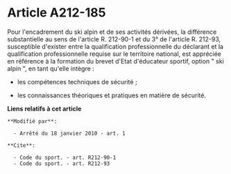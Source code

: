 # Article A212-185

Pour l'encadrement du ski alpin et de ses activités dérivées, la différence substantielle au sens de l'article R. 212-90-1 et
du 3° de l'article R. 212-93, susceptible d'exister entre la qualification professionnelle du déclarant et la qualification
professionnelle requise sur le territoire national, est appréciée en référence à la formation du brevet d'Etat d'éducateur
sportif, option " ski alpin ", en tant qu'elle intègre :

- les compétences techniques de sécurité ;

- les connaissances théoriques et pratiques en matière de sécurité.

**Liens relatifs à cet article**

	**Modifié par**:

	  - Arrêté du 18 janvier 2010 - art. 1

	**Cite**:

	  - Code du sport. - art. R212-90-1
	  - Code du sport. - art. R212-93
